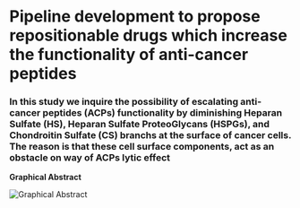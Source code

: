 # Pipeline development to propose repositionable drugs which increase the functionality of anti-cancer peptides ##

### In this study we inquire the possibility of escalating anti-cancer peptides (ACPs) functionality by diminishing Heparan Sulfate (HS), Heparan Sulfate ProteoGlycans (HSPGs), and Chondroitin Sulfate (CS) branchs at the surface of cancer cells. The reason is that these cell surface components, act as an obstacle on way of ACPs lytic effect #



**Graphical Abstract**


![Graphical Abstract](https://github.com/ElyasMo/Thesis_HC_CS/blob/main/abstract.jpg)
